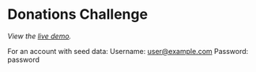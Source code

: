 Donations Challenge
================================

*View the [live demo](http://donations-challenge.herokuapp.com).*


For an account with seed data:
Username: user@example.com
Password: password